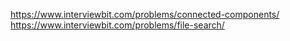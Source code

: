 https://www.interviewbit.com/problems/connected-components/
https://www.interviewbit.com/problems/file-search/
